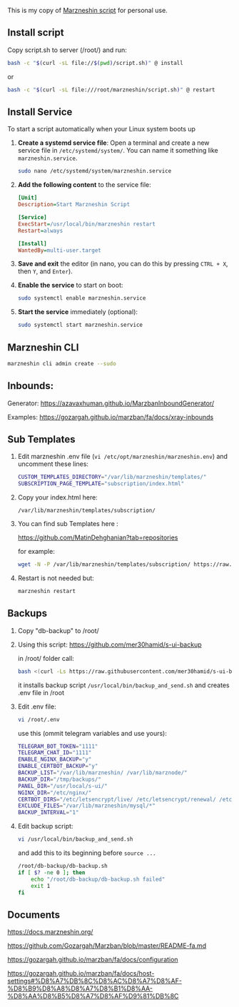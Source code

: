 This is my copy of [Marzneshin script](https://github.com/marzneshin/marzneshin) for personal use.

## Install script

Copy script.sh to server (/root/) and run:
```bash
bash -c "$(curl -sL file://$(pwd)/script.sh)" @ install
```

or

```bash
bash -c "$(curl -sL file:///root/marzneshin/script.sh)" @ restart
```

## Install Service

To start a script automatically when your Linux system boots up

1. **Create a systemd service file**:
   Open a terminal and create a new service file in `/etc/systemd/system/`. You can name it something like `marzneshin.service`.

   ```bash
   sudo nano /etc/systemd/system/marzneshin.service
   ```

2. **Add the following content** to the service file:

   ```ini
   [Unit]
   Description=Start Marzneshin Script

   [Service]
   ExecStart=/usr/local/bin/marzneshin restart
   Restart=always

   [Install]
   WantedBy=multi-user.target
   ```

3. **Save and exit** the editor (in nano, you can do this by pressing `CTRL + X`, then `Y`, and `Enter`).

4. **Enable the service** to start on boot:

   ```bash
   sudo systemctl enable marzneshin.service
   ```

5. **Start the service** immediately (optional):

   ```bash
   sudo systemctl start marzneshin.service
   ```

## Marzneshin CLI

```bash
marzneshin cli admin create --sudo
```

## Inbounds:

Generator:
https://azavaxhuman.github.io/MarzbanInboundGenerator/

Examples:
https://gozargah.github.io/marzban/fa/docs/xray-inbounds


## Sub Templates

1. Edit marzneshin .env file (`vi /etc/opt/marzneshin/marzneshin.env`) and uncomment these lines:
   ```bash
   CUSTOM_TEMPLATES_DIRECTORY="/var/lib/marzneshin/templates/"
   SUBSCRIPTION_PAGE_TEMPLATE="subscription/index.html"
   ```
2. Copy your index.html here:
   ```
   /var/lib/marzneshin/templates/subscription/
   ```
3. You can find sub Templates here : 

   https://github.com/MatinDehghanian?tab=repositories

   for example:
   ```bash
   wget -N -P /var/lib/marzneshin/templates/subscription/ https://raw.githubusercontent.com/MatinDehghanian/MarzneshinTemplate2/master/subscription/index.html
   ```

4. Restart is not needed but:
   ```bash
   marzneshin restart
   ```


## Backups

1. Copy "db-backup" to /root/
2. Using this script: https://github.com/mer30hamid/s-ui-backup
   
   in /root/ folder call:
   
   ```bash
   bash <(curl -Ls https://raw.githubusercontent.com/mer30hamid/s-ui-backup/master/install.sh)
   ```
   
   it installs backup script `/usr/local/bin/backup_and_send.sh` and creates .env file in /root

3. Edit .env file:

   ```bash
   vi /root/.env
   ```
   
   use this (ommit telegram variables and use yours):
   
   ```bash
   TELEGRAM_BOT_TOKEN="1111"
   TELEGRAM_CHAT_ID="1111"
   ENABLE_NGINX_BACKUP="y"
   ENABLE_CERTBOT_BACKUP="y"
   BACKUP_LIST="/var/lib/marzneshin/ /var/lib/marznode/"
   BACKUP_DIR="/tmp/backups/"
   PANEL_DIR="/usr/local/s-ui/"
   NGINX_DIR="/etc/nginx/"
   CERTBOT_DIRS="/etc/letsencrypt/live/ /etc/letsencrypt/renewal/ /etc/letsencrypt/accounts/"
   EXCLUDE_FILES="/var/lib/marzneshin/mysql/*"
   BACKUP_INTERVAL="1"
   ```
   
4. Edit backup script:
   
   ```bash
   vi /usr/local/bin/backup_and_send.sh
   ```
   
   and add this to its beginning before `source ...`
   
   ```bash 
   /root/db-backup/db-backup.sh
   if [ $? -ne 0 ]; then
       echo "/root/db-backup/db-backup.sh failed"
       exit 1
   fi  
   ```
   
## Documents
https://docs.marzneshin.org/

https://github.com/Gozargah/Marzban/blob/master/README-fa.md

https://gozargah.github.io/marzban/fa/docs/configuration

https://gozargah.github.io/marzban/fa/docs/host-settings#%D8%A7%DB%8C%D8%AC%D8%A7%D8%AF-%D8%B9%D8%A8%D8%A7%D8%B1%D8%AA-%D8%AA%D8%B5%D8%A7%D8%AF%D9%81%DB%8C